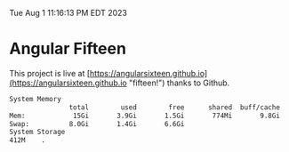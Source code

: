 Tue Aug  1 11:16:13 PM EDT 2023

# Angular Fifteen


This project is live at [https://angularsixteen.github.io](https://angularsixteen.github.io "fifteen!") thanks to Github.

```bash
System Memory
               total        used        free      shared  buff/cache   available
Mem:            15Gi       3.9Gi       1.5Gi       774Mi       9.8Gi        10Gi
Swap:          8.0Gi       1.4Gi       6.6Gi
System Storage
412M	.
```
```bash
